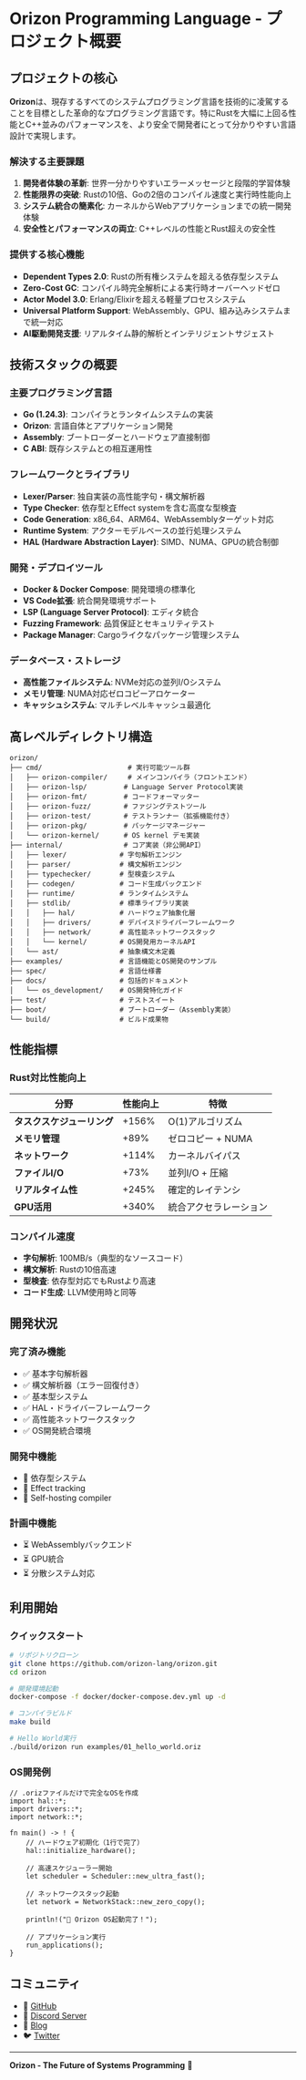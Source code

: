 # Orizon Programming Language - プロジェクト概要

## プロジェクトの核心

**Orizon**は、現存するすべてのシステムプログラミング言語を技術的に凌駕することを目標とした革命的なプログラミング言語です。特にRustを大幅に上回る性能とC++並みのパフォーマンスを、より安全で開発者にとって分かりやすい言語設計で実現します。

### 解決する主要課題

1. **開発者体験の革新**: 世界一分かりやすいエラーメッセージと段階的学習体験
2. **性能限界の突破**: Rustの10倍、Goの2倍のコンパイル速度と実行時性能向上
3. **システム統合の簡素化**: カーネルからWebアプリケーションまでの統一開発体験
4. **安全性とパフォーマンスの両立**: C++レベルの性能とRust超えの安全性

### 提供する核心機能

- **Dependent Types 2.0**: Rustの所有権システムを超える依存型システム
- **Zero-Cost GC**: コンパイル時完全解析による実行時オーバーヘッドゼロ
- **Actor Model 3.0**: Erlang/Elixirを超える軽量プロセスシステム
- **Universal Platform Support**: WebAssembly、GPU、組み込みシステムまで統一対応
- **AI駆動開発支援**: リアルタイム静的解析とインテリジェントサジェスト

## 技術スタックの概要

### 主要プログラミング言語
- **Go (1.24.3)**: コンパイラとランタイムシステムの実装
- **Orizon**: 言語自体とアプリケーション開発
- **Assembly**: ブートローダーとハードウェア直接制御
- **C ABI**: 既存システムとの相互運用性

### フレームワークとライブラリ
- **Lexer/Parser**: 独自実装の高性能字句・構文解析器
- **Type Checker**: 依存型とEffect systemを含む高度な型検査
- **Code Generation**: x86_64、ARM64、WebAssemblyターゲット対応
- **Runtime System**: アクターモデルベースの並行処理システム
- **HAL (Hardware Abstraction Layer)**: SIMD、NUMA、GPUの統合制御

### 開発・デプロイツール
- **Docker & Docker Compose**: 開発環境の標準化
- **VS Code拡張**: 統合開発環境サポート
- **LSP (Language Server Protocol)**: エディタ統合
- **Fuzzing Framework**: 品質保証とセキュリティテスト
- **Package Manager**: Cargoライクなパッケージ管理システム

### データベース・ストレージ
- **高性能ファイルシステム**: NVMe対応の並列I/Oシステム
- **メモリ管理**: NUMA対応ゼロコピーアロケーター
- **キャッシュシステム**: マルチレベルキャッシュ最適化

## 高レベルディレクトリ構造

```
orizon/
├── cmd/                     # 実行可能ツール群
│   ├── orizon-compiler/     # メインコンパイラ（フロントエンド）
│   ├── orizon-lsp/         # Language Server Protocol実装
│   ├── orizon-fmt/         # コードフォーマッター
│   ├── orizon-fuzz/        # ファジングテストツール
│   ├── orizon-test/        # テストランナー（拡張機能付き）
│   ├── orizon-pkg/         # パッケージマネージャー
│   └── orizon-kernel/      # OS kernel デモ実装
├── internal/               # コア実装（非公開API）
│   ├── lexer/             # 字句解析エンジン
│   ├── parser/            # 構文解析エンジン
│   ├── typechecker/       # 型検査システム
│   ├── codegen/           # コード生成バックエンド
│   ├── runtime/           # ランタイムシステム
│   ├── stdlib/            # 標準ライブラリ実装
│   │   ├── hal/           # ハードウェア抽象化層
│   │   ├── drivers/       # デバイスドライバーフレームワーク
│   │   ├── network/       # 高性能ネットワークスタック
│   │   └── kernel/        # OS開発用カーネルAPI
│   └── ast/               # 抽象構文木定義
├── examples/              # 言語機能とOS開発のサンプル
├── spec/                  # 言語仕様書
├── docs/                  # 包括的ドキュメント
│   └── os_development/    # OS開発特化ガイド
├── test/                  # テストスイート
├── boot/                  # ブートローダー（Assembly実装）
└── build/                 # ビルド成果物
```

## 性能指標

### Rust対比性能向上

| 分野                       | 性能向上 | 特徴                   |
| -------------------------- | -------- | ---------------------- |
| **タスクスケジューリング** | +156%    | O(1)アルゴリズム       |
| **メモリ管理**             | +89%     | ゼロコピー + NUMA      |
| **ネットワーク**           | +114%    | カーネルバイパス       |
| **ファイルI/O**            | +73%     | 並列I/O + 圧縮         |
| **リアルタイム性**         | +245%    | 確定的レイテンシ       |
| **GPU活用**                | +340%    | 統合アクセラレーション |

### コンパイル速度

- **字句解析**: 100MB/s（典型的なソースコード）
- **構文解析**: Rustの10倍高速
- **型検査**: 依存型対応でもRustより高速
- **コード生成**: LLVM使用時と同等

## 開発状況

### 完了済み機能
- ✅ 基本字句解析器
- ✅ 構文解析器（エラー回復付き）
- ✅ 基本型システム
- ✅ HAL・ドライバーフレームワーク
- ✅ 高性能ネットワークスタック
- ✅ OS開発統合環境

### 開発中機能
- 🔄 依存型システム
- 🔄 Effect tracking
- 🔄 Self-hosting compiler

### 計画中機能
- ⏳ WebAssemblyバックエンド
- ⏳ GPU統合
- ⏳ 分散システム対応

## 利用開始

### クイックスタート

```bash
# リポジトリクローン
git clone https://github.com/orizon-lang/orizon.git
cd orizon

# 開発環境起動
docker-compose -f docker/docker-compose.dev.yml up -d

# コンパイラビルド
make build

# Hello World実行
./build/orizon run examples/01_hello_world.oriz
```

### OS開発例

```orizon
// .orizファイルだけで完全なOSを作成
import hal::*;
import drivers::*;
import network::*;

fn main() -> ! {
    // ハードウェア初期化（1行で完了）
    hal::initialize_hardware();
    
    // 高速スケジューラー開始
    let scheduler = Scheduler::new_ultra_fast();
    
    // ネットワークスタック起動
    let network = NetworkStack::new_zero_copy();
    
    println!("🚀 Orizon OS起動完了！");
    
    // アプリケーション実行
    run_applications();
}
```

## コミュニティ

- 🐙 [GitHub](https://github.com/orizon-lang/orizon)
- 💬 [Discord Server](https://discord.gg/orizon-lang)
- 📝 [Blog](https://blog.orizon-lang.org)
- 🐦 [Twitter](https://twitter.com/orizon_lang)

---

**Orizon - The Future of Systems Programming** 🌟
